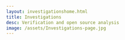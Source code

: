 ```yaml
---
layout: investigationshome.html
title: Investigations
desc: Verification and open source analysis
image: /assets/Investigations-page.jpg
---
```

